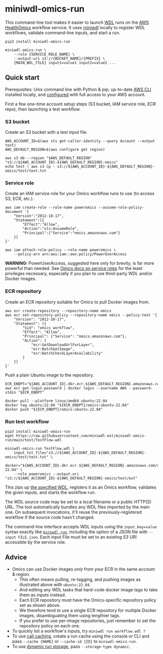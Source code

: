 # miniwdl-omics-run

This command-line tool makes it easier to launch [WDL](https://openwdl.org/) runs on the [AWS HealthOmics](https://docs.aws.amazon.com/omics/latest/dev/workflows.html) workflow service. It uses [miniwdl](https://github.com/chanzuckerberg/miniwdl) locally to register WDL workflows, validate command-line inputs, and start a run.

```
pip3 install miniwdl-omics-run

miniwdl-omics-run \
    --role {SERVICE_ROLE_NAME} \
    --output-uri s3://{BUCKET_NAME}/{PREFIX} \
    {MAIN_WDL_FILE} input1=value1 input2=value2 ...
```

## Quick start

Prerequisites: Unix command line with Python & pip; up-to-date [AWS CLI](https://docs.aws.amazon.com/cli/latest/userguide/getting-started-install.html) installed locally, and [configured](https://docs.aws.amazon.com/cli/latest/userguide/cli-chap-configure.html) with full access to your AWS account.

First a few one-time account setup steps (S3 bucket, IAM service role, ECR repo), then launching a test workflow.

### S3 bucket

Create an S3 bucket with a test input file.

```
AWS_ACCOUNT_ID=$(aws sts get-caller-identity --query Account --output text)
AWS_DEFAULT_REGION=$(aws configure get region)

aws s3 mb --region "$AWS_DEFAULT_REGION" "s3://${AWS_ACCOUNT_ID}-${AWS_DEFAULT_REGION}-omics"
echo test | aws s3 cp - s3://${AWS_ACCOUNT_ID}-${AWS_DEFAULT_REGION}-omics/test/test.txt
```

### Service role

Create an IAM service role for your Omics workflow runs to use (to access S3, ECR, etc.).

```
aws iam create-role --role-name poweromics --assume-role-policy-document '{
    "Version":"2012-10-17",
    "Statement":[{
        "Effect":"Allow",
        "Action":"sts:AssumeRole",
        "Principal":{"Service":"omics.amazonaws.com"}
    }]
}'

aws iam attach-role-policy --role-name poweromics \
    --policy-arn arn:aws:iam::aws:policy/PowerUserAccess
```

**WARNING:** PowerUserAccess, suggested here only for brevity, is far more powerful than needed. See [Omics docs on service roles](https://docs.aws.amazon.com/omics/latest/dev/permissions-service.html) for the least privileges necessary, especially if you plan to use third-party WDL and/or Docker images.

### ECR repository

Create an ECR repository suitable for Omics to pull Docker images from.

```
aws ecr create-repository --repository-name omics
aws ecr set-repository-policy --repository-name omics --policy-text '{
    "Version": "2012-10-17",
    "Statement": [{
        "Sid": "omics workflow",
        "Effect": "Allow",
        "Principal": {"Service": "omics.amazonaws.com"},
        "Action": [
            "ecr:GetDownloadUrlForLayer",
            "ecr:BatchGetImage",
            "ecr:BatchCheckLayerAvailability"
        ]
    }]
}'
```

Push a plain Ubuntu image to the repository.

```
ECR_ENDPT="${AWS_ACCOUNT_ID}.dkr.ecr.${AWS_DEFAULT_REGION}.amazonaws.com"
aws ecr get-login-password | docker login --username AWS --password-stdin "$ECR_ENDPT"

docker pull --platform linux/amd64 ubuntu:22.04
docker tag ubuntu:22.04 "${ECR_ENDPT}/omics:ubuntu-22.04"
docker push "${ECR_ENDPT}/omics:ubuntu-22.04"
```

### Run test workflow

```
pip3 install miniwdl-omics-run
wget https://raw.githubusercontent.com/miniwdl-ext/miniwdl-omics-run/main/test/TestFlow.wdl

miniwdl-omics-run TestFlow.wdl \
    input_txt_file="s3://${AWS_ACCOUNT_ID}-${AWS_DEFAULT_REGION}-omics/test/test.txt" \
    docker="${AWS_ACCOUNT_ID}.dkr.ecr.${AWS_DEFAULT_REGION}.amazonaws.com/omics:ubuntu-22.04" \
    --role poweromics --output-uri "s3://${AWS_ACCOUNT_ID}-${AWS_DEFAULT_REGION}-omics/test/out"
```

This zips up [the specified WDL](https://raw.githubusercontent.com/miniwdl-ext/miniwdl-omics-run/main/test/TestFlow.wdl), registers it as an Omics workflow, validates the given inputs, and starts the workflow run.

The WDL source code may be set to a local filename or a public HTTP(S) URL. The tool automatically bundles any WDL files imported by the main one. On subsequent invocations, it'll reuse the previously-registered workflow if the source code hasn't changed.

The command-line interface accepts WDL inputs using the `input_key=value` syntax exactly like [`miniwdl run`](https://miniwdl.readthedocs.io/en/latest/runner_cli.html), including the option of a JSON file with `--input FILE.json`. Each input File must be set to an existing S3 URI accessible by the service role.

## Advice

- Omics can use Docker images *only* from your ECR in the same account & region.
  - This often means pulling, re-tagging, and pushing images as illustrated above with `ubuntu:22.04`.
  - And editing any WDL tasks that hard-code docker image tags to take them as inputs instead.
  - Each ECR repository must have the Omics-specific repository policy set as shown above.
  - We therefore tend to use a single ECR repository for multiple Docker images, disambiguating them using lengthier tags.
  - If you prefer to use per-image repositories, just remember to set the repository policy on each one.
- To quickly list a workflow's inputs, try `miniwdl run workflow.wdl ?`
- To use [call caching](https://docs.aws.amazon.com/omics/latest/dev/workflows-call-caching.html), create a run cache using the console or CLI and pass `--cache {NAME}` or `--cache-id {ID}` to `miniwdl-omics-run`.
- To use [dynamic run storage](https://docs.aws.amazon.com/omics/latest/dev/workflows-run-types.html), pass `--storage-type dynamic`.
